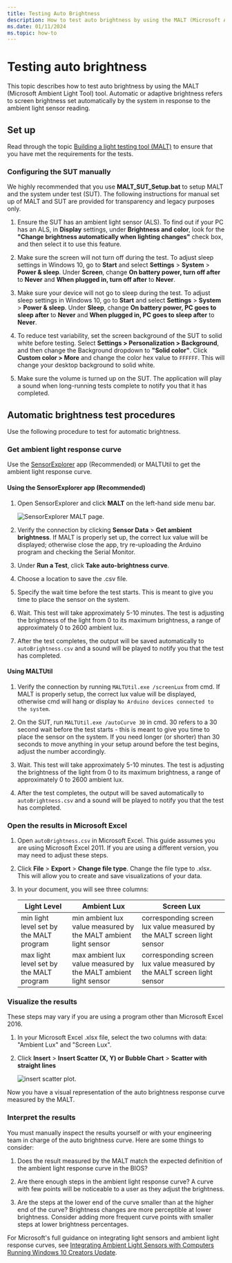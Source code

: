 ```yaml
---
title: Testing Auto Brightness
description: How to test auto brightness by using the MALT (Microsoft Ambient Light Tool) tool.
ms.date: 01/11/2024
ms.topic: how-to
---
```


# Testing auto brightness

This topic describes how to test auto brightness by using the MALT (Microsoft Ambient Light Tool) tool. Automatic or adaptive brightness refers to screen brightness set automatically by the system in response to the ambient light sensor reading.

## Set up

Read through the topic [Building a light testing tool (MALT)](testing-MALT-building-a-light-testing-tool.md) to ensure that you have met the requirements for the tests.

### Configuring the SUT manually

We highly recommended that you use **MALT_SUT_Setup.bat** to setup MALT and the system under test (SUT). The following instructions for manual set up of MALT and SUT are provided for transparency and legacy purposes only.

1. Ensure the SUT has an ambient light sensor (ALS). To find out if your PC has an ALS, in **Display** settings, under **Brightness and color**, look for the **"Change brightness automatically when lighting changes"** check box, and then select it to use this feature.

1. Make sure the screen will not turn off during the test. To adjust sleep settings in Windows 10, go to **Start** and select **Settings**  > **System** > **Power & sleep**. Under **Screen**, change **On battery power, turn off after** to **Never** and **When plugged in, turn off after** to **Never**.

1. Make sure your device will not go to sleep during the test. To adjust sleep settings in Windows 10, go to **Start** and select **Settings**  > **System** > **Power & sleep**. Under **Sleep**, change **On battery power, PC goes to sleep after** to **Never** and **When plugged in, PC goes to sleep after** to **Never**.

1. To reduce test variability, set the screen background of the SUT to solid white before testing. Select **Settings > Personalization > Background**, and then change the Background dropdown to **"Solid color"**. Click **Custom color > More** and change the color hex value to `FFFFFF`. This will change your desktop background to solid white.

1. Make sure the volume is turned up on the SUT. The application will play a sound when long-running tests complete to notify you that it has completed.

## Automatic brightness test procedures

Use the following procedure to test for automatic brightness.

### Get ambient light response curve

Use the [SensorExplorer](testing-sensor-explorer.md) app (Recommended) or MALTUtil to get the ambient light response curve.

#### Using the SensorExplorer app (Recommended)

1. Open SensorExplorer and click **MALT** on the left-hand side menu bar.

    ![SensorExplorer MALT page.](images/SensorExplorerMALT.png)

1. Verify the connection by clicking **Sensor Data** > **Get ambient brightness**. If MALT is properly set up, the correct lux value will be displayed; otherwise close the app, try re-uploading the Arduino program and checking the Serial Monitor.

1. Under **Run a Test**, click **Take auto-brightness curve**.

1. Choose a location to save the .csv file.

1. Specify the wait time before the test starts. This is meant to give you time to place the sensor on the system.

1. Wait. This test will take approximately 5-10 minutes. The test is adjusting the brightness of the light from 0 to its maximum brightness, a range of approximately 0 to 2600 ambient lux.

1. After the test completes, the output will be saved automatically to `autoBrightness.csv` and a sound will be played to notify you that the test has completed.

#### Using MALTUtil

1. Verify the connection by running `MALTUtil.exe /screenLux` from cmd. If MALT is properly setup, the correct lux value will be displayed, otherwise cmd will hang or display `No Arduino devices connected to the system`.

1. On the SUT, run `MALTUtil.exe /autoCurve 30` in cmd. 30 refers to a 30 second wait before the test starts - this is meant to give you time to place the sensor on the system. If you need longer (or shorter) than 30 seconds to move anything in your setup around before the test begins, adjust the number accordingly.

1. Wait. This test will take approximately 5-10 minutes. The test is adjusting the brightness of the light from 0 to its maximum brightness, a range of approximately 0 to 2600 ambient lux.

1. After the test completes, the output will be saved automatically to `autoBrightness.csv` and a sound will be played to notify you that the test has completed.

### Open the results in Microsoft Excel

1. Open `autoBrightness.csv` in Microsoft Excel. This guide assumes you are using Microsoft Excel 2011. If you are using a different version, you may need to adjust these steps.

1. Click **File** > **Export** > **Change file type**. Change the file type to .xlsx. This will allow you to create and save visualizations of your data.

1. In your document, you will see three columns:

    | Light Level | Ambient Lux  | Screen Lux |
    |-----|----|----|
    | min light level set by the MALT program | min ambient lux value measured by the MALT ambient light sensor | corresponding screen lux value measured by the MALT screen light sensor |
    | max light level set by the MALT program | max ambient lux value measured by the MALT ambient light sensor | corresponding screen lux value measured by the MALT screen light sensor |

### Visualize the results

These steps may vary if you are using a program other than Microsoft Excel 2016.

1. In your Microsoft Excel .xlsx file, select the two columns with data: "Ambient Lux" and "Screen Lux".

1. Click **Insert** > **Insert Scatter (X, Y) or Bubble Chart** > **Scatter with straight lines**

    ![insert scatter plot.](images/insertScatter1.png)

Now you have a visual representation of the auto brightness response curve measured by the MALT.

### Interpret the results

You must manually inspect the results yourself or with your engineering team in charge of the auto brightness curve. Here are some things to consider:

1. Does the result measured by the MALT match the expected definition of the ambient light response curve in the BIOS?

1. Are there enough steps in the ambient light response curve? A curve with few points will be noticeable to a user as they adjust the brightness.

1. Are the steps at the lower end of the curve smaller than at the higher end of the curve? Brightness changes are more perceptible at lower brightness. Consider adding more frequent curve points with smaller steps at lower brightness percentages.

 For Microsoft's full guidance on integrating light sensors and ambient light response curves, see [Integrating Ambient Light Sensors with Computers Running Windows 10 Creators Update](/windows-hardware/design/whitepapers/integrating-ambient-light-sensors-with-computers-running-windows-10-creators-update).
